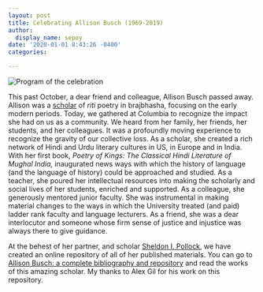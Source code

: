 ```yaml
---
layout: post
title: Celebrating Allison Busch (1969-2019)
author:
  display_name: sepoy
date: '2020-01-01 8:43:26 -0400'
categories:

---
```


![Program of the celebration]({{site.baseurl}}/img/uploads/2020/Busch2020.jpeg)

This past October, a dear friend and colleague, Allison Busch passed away. Allison was a [scholar](https://thewire.in/culture/allison-busch-tribute-brajbhasha) of *riti* poetry in brajbhasha, focusing on the early modern periods. Today, we gathered at Columbia to recognize the impact she had on us as a community. We heard from her family, her friends, her students, and her colleagues. It was a profoundly moving experience to recognize the gravity of our collective loss. As a scholar, she created a rich network of Hindi and Urdu literary cultures in US, in Europe and in India. With her first book, *Poetry of Kings: The Classical Hindi Literature of Mughal India,* inaugurated news ways with which the history of language (and the language of history) could be approached and studied. As a teacher, she poured her intellectual resources into making the scholarly and social lives of her students, enriched and supported. As a colleague, she generously mentored junior faculty. She was instrumental in making material changes to the ways in which the University treated (and paid) ladder rank faculty and language lecturers. As a friend, she was a dear interlocutor and someone whose firm sense of justice and injustice was always there to give guidance.

At the behest of her partner, and scholar [Sheldon I. Pollock](http://www.sheldonpollock.com), we have created an online repository of all of her published materials. You can go to [Allison Busch: a complete bibliography and repository](https://allison-busch.github.io/) and read the works of this amazing scholar. My thanks to Alex Gil for his work on this repository.
